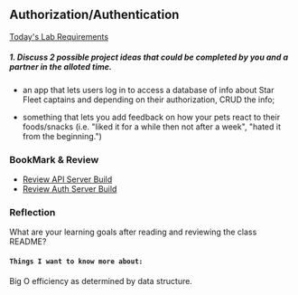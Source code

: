 ## Authorization/Authentication
[Today's Lab Requirements](https://codefellows.github.io/code-401-javascript-guide/curriculum/class-09/lab/)

##### 1. Discuss 2 possible project ideas that could be completed by you and a partner in the alloted time.
* an app that lets users log in to access a database of info about Star Fleet captains and depending on their authorization, CRUD the info;

* something that lets you add feedback on how your pets react to their foods/snacks (i.e. "liked it for a while then not after a week", "hated it from the beginning.")

### BookMark & Review
* [Review API Server Build](https://codefellows.github.io/code-401-javascript-guide/curriculum/apps-and-libraries/api-server/)
* [Review Auth Server Build](https://codefellows.github.io/code-401-javascript-guide/curriculum/apps-and-libraries/auth-server/)

### Reflection
What are your learning goals after reading and reviewing the class README?


#### `Things I want to know more about:`
Big O efficiency as determined by data structure.
